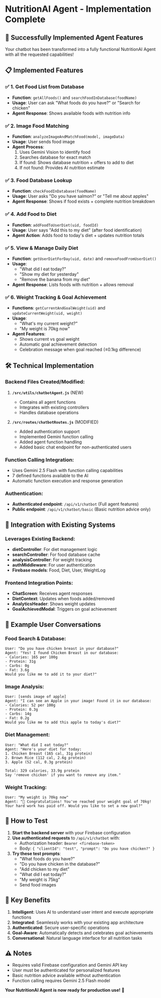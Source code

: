 # NutritionAI Agent - Implementation Complete

## 🎉 Successfully Implemented Agent Features

Your chatbot has been transformed into a fully functional NutritionAI Agent with all the requested capabilities!

## 📋 Implemented Features

### ✅ 1. Get Food List from Database
- **Function**: `getAllFoods()` and `searchFoodInDatabase(foodName)`
- **Usage**: User can ask "What foods do you have?" or "Search for chicken"
- **Agent Response**: Shows available foods with nutrition info

### ✅ 2. Image Food Matching
- **Function**: `analyzeImageAndMatchFood(model, imageData)`
- **Usage**: User sends food image
- **Agent Process**: 
  1. Uses Gemini Vision to identify food
  2. Searches database for exact match
  3. If found: Shows database nutrition + offers to add to diet
  4. If not found: Provides AI nutrition estimate

### ✅ 3. Food Database Lookup
- **Function**: `checkFoodInDatabase(foodName)`
- **Usage**: User asks "Do you have salmon?" or "Tell me about apples"
- **Agent Response**: Shows if food exists + complete nutrition breakdown

### ✅ 4. Add Food to Diet
- **Function**: `addFoodToUserDiet(uid, foodId)`
- **Usage**: User says "Add this to my diet" (after food identification)
- **Agent Action**: Adds food to today's diet + updates nutrition totals

### ✅ 5. View & Manage Daily Diet
- **Function**: `getUserDietForDay(uid, date)` and `removeFoodFromUserDiet()`
- **Usage**: 
  - "What did I eat today?"
  - "Show my diet for yesterday"
  - "Remove the banana from my diet"
- **Agent Response**: Lists foods with nutrition + allows removal

### ✅ 6. Weight Tracking & Goal Achievement
- **Functions**: `getCurrentAndGoalWeight(uid)` and `updateCurrentWeight(uid, weight)`
- **Usage**: 
  - "What's my current weight?"
  - "My weight is 70kg now"
- **Agent Features**:
  - Shows current vs goal weight
  - Automatic goal achievement detection
  - Celebration message when goal reached (≤0.1kg difference)

## 🛠️ Technical Implementation

### Backend Files Created/Modified:

1. **`/src/utils/chatbotAgent.js`** (NEW)
   - Contains all agent functions
   - Integrates with existing controllers
   - Handles database operations

2. **`/src/routes/chatbotRoutes.js`** (MODIFIED)
   - Added authentication support
   - Implemented Gemini function calling
   - Added agent function handling
   - Added basic chat endpoint for non-authenticated users

### Function Calling Integration:
- Uses Gemini 2.5 Flash with function calling capabilities
- 7 defined functions available to the AI
- Automatic function execution and response generation

### Authentication:
- **Authenticated endpoint**: `/api/v1/chatbot` (Full agent features)
- **Public endpoint**: `/api/v1/chatbot/basic` (Basic nutrition advice only)

## 🔄 Integration with Existing Systems

### Leverages Existing Backend:
- **dietController**: For diet management logic
- **searchController**: For food database cache
- **analysisController**: For weight tracking
- **authMiddleware**: For user authentication
- **Firebase models**: Food, Diet, User, WeightLog

### Frontend Integration Points:
- **ChatScreen**: Receives agent responses
- **DietContext**: Updates when foods added/removed
- **AnalyticsHeader**: Shows weight updates
- **GoalAchievedModal**: Triggers on goal achievement

## 📱 Example User Conversations

### Food Search & Database:
```
User: "Do you have chicken breast in your database?"
Agent: "Yes! I found Chicken Breast in our database:
- Calories: 165 per 100g
- Protein: 31g
- Carbs: 0g  
- Fat: 3.6g
Would you like me to add it to your diet?"
```

### Image Analysis:
```
User: [sends image of apple]
Agent: "I can see an Apple in your image! Found it in our database:
- Calories: 52 per 100g
- Protein: 0.3g
- Carbs: 14g
- Fat: 0.2g
Would you like me to add this apple to today's diet?"
```

### Diet Management:
```
User: "What did I eat today?"
Agent: "Here's your diet for today:
1. Chicken Breast (165 cal, 31g protein)
2. Brown Rice (112 cal, 2.6g protein)
3. Apple (52 cal, 0.3g protein)

Total: 329 calories, 33.9g protein
Say 'remove chicken' if you want to remove any item."
```

### Weight Tracking:
```
User: "My weight is 70kg now"
Agent: "🎉 Congratulations! You've reached your weight goal of 70kg! 
Your hard work has paid off. Would you like to set a new goal?"
```

## 🚀 How to Test

1. **Start the backend server** with your Firebase configuration
2. **Use authenticated requests** to `/api/v1/chatbot` with:
   - Authorization header: `Bearer <firebase-token>`
   - Body: `{ "clientId": "test", "prompt": "Do you have chicken?" }`
3. **Try these test prompts**:
   - "What foods do you have?"
   - "Do you have chicken in the database?"
   - "Add chicken to my diet"
   - "What did I eat today?"
   - "My weight is 75kg"
   - Send food images

## 🎯 Key Benefits

1. **Intelligent**: Uses AI to understand user intent and execute appropriate functions
2. **Integrated**: Seamlessly works with your existing app architecture
3. **Authenticated**: Secure user-specific operations
4. **Goal-Aware**: Automatically detects and celebrates goal achievements
5. **Conversational**: Natural language interface for all nutrition tasks

## ⚠️ Notes

- Requires valid Firebase configuration and Gemini API key
- User must be authenticated for personalized features
- Basic nutrition advice available without authentication
- Function calling requires Gemini 2.5 Flash model

**Your NutritionAI Agent is now ready for production use!** 🎉
